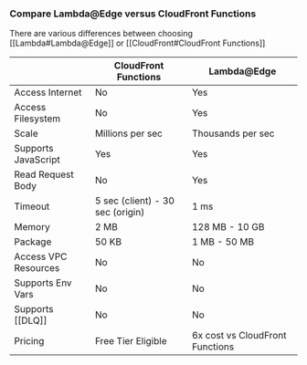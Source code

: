 ### Compare Lambda@Edge versus CloudFront Functions
There are various differences between choosing [[Lambda#Lambda@Edge]] or [[CloudFront#CloudFront Functions]]


|   | CloudFront Functions  | Lambda@Edge  |
|---|---|---|
| Access Internet  | No  | Yes  |
| Access Filesystem |  No | Yes  |
| Scale | Millions per sec | Thousands per sec |
| Supports JavaScript  | Yes  | Yes  |
| Read Request Body  | No  | Yes  |
| Timeout  | 5 sec (client) - 30 sec (origin) | 1 ms  |
| Memory | 2 MB | 128 MB - 10 GB |
|  Package| 50 KB | 1 MB - 50 MB |
| Access VPC Resources  | No  | No  |
| Supports Env Vars  | No  | No  |
| Supports [[DLQ]]  | No  | No  |
| Pricing | Free Tier Eligible | 6x cost vs CloudFront Functions| 